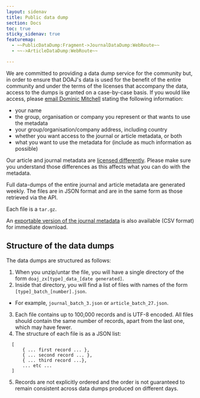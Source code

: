 ```yaml
---
layout: sidenav
title: Public data dump
section: Docs
toc: true
sticky_sidenav: true
featuremap: 
  - ~~PublicDataDump:Fragment->JournalDataDump:WebRoute~~
  - ~~->ArticleDataDump:WebRoute~~

---
```


We are committed to providing a data dump service for the community but, in order to ensure that DOAJ's data is used for the benefit of the entire community and under the terms of the licenses that accompany the data, access to the dumps is granted on a case-by-case basis. If you would like access, please [email Dominic Mitchell](mailto:dominic@doaj.org) stating the following information:

- your name
- the group, organisation or company you represent or that wants to use the metadata
- your group/organisation/company address, including country 
- whether you want access to the journal or article metadata, or both
- what you want to use the metadata for (include as much information as possible)

Our article and journal metadata are [licensed differently](https://doaj.org/terms/). Please make sure you understand those differences as this affects what you can do with the metadata.

Full data-dumps of the entire journal and article metadata are generated weekly. The files are in JSON format and are in the same form as those retrieved via the API.

Each file is a `tar.gz`.

An [exportable version of the journal metadata](/csv) is also available (CSV format) for immediate download.

## Structure of the data dumps

The data dumps are structured as follows:

1. When you unzip/untar the file, you will have a single directory of the form `doaj_zx[type]_data_[date generated]`.
2. Inside that directory, you will find a list of files with names of the form `[type]_batch_[number].json`.
  - For example, `journal_batch_3.json` or `article_batch_27.json`.
3. Each file contains up to 100,000 records and is UTF-8 encoded. All files should contain the same number of records, apart from the last one, which may have fewer.
4. The structure of each file is as a JSON list:
  ```
    [
        { ... first record ... },
        { ... second record ... },
        { ... third record ...},
        ... etc ...
    ]
  ```
5. Records are not explicitly ordered and the order is not guaranteed to remain consistent across data dumps produced on different days.
